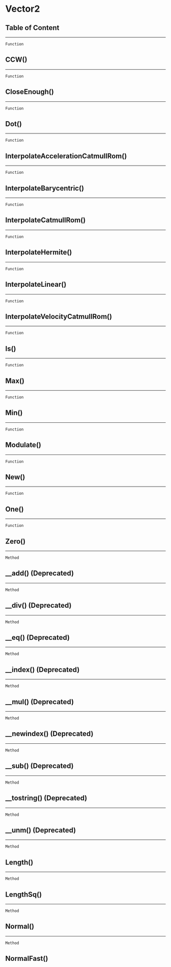 Vector2
=======

Table of Content
---------------- 

<!-- toc -->

------------------------------------------------------------------------

`Function`

CCW()
-----

------------------------------------------------------------------------

`Function`

CloseEnough()
-------------

------------------------------------------------------------------------

`Function`

Dot()
-----

------------------------------------------------------------------------

`Function`

InterpolateAccelerationCatmullRom()
-----------------------------------

------------------------------------------------------------------------

`Function`

InterpolateBarycentric()
------------------------

------------------------------------------------------------------------

`Function`

InterpolateCatmullRom()
-----------------------

------------------------------------------------------------------------

`Function`

InterpolateHermite()
--------------------

------------------------------------------------------------------------

`Function`

InterpolateLinear()
-------------------

------------------------------------------------------------------------

`Function`

InterpolateVelocityCatmullRom()
-------------------------------

------------------------------------------------------------------------

`Function`

Is()
----

------------------------------------------------------------------------

`Function`

Max()
-----

------------------------------------------------------------------------

`Function`

Min()
-----

------------------------------------------------------------------------

`Function`

Modulate()
----------

------------------------------------------------------------------------

`Function`

New()
-----

------------------------------------------------------------------------

`Function`

One()
-----

------------------------------------------------------------------------

`Function`

Zero()
------

------------------------------------------------------------------------

`Method`

\_\_add() (Deprecated)
----------------------

------------------------------------------------------------------------

`Method`

\_\_div() (Deprecated)
----------------------

------------------------------------------------------------------------

`Method`

\_\_eq() (Deprecated)
---------------------

------------------------------------------------------------------------

`Method`

\_\_index() (Deprecated)
------------------------

------------------------------------------------------------------------

`Method`

\_\_mul() (Deprecated)
----------------------

------------------------------------------------------------------------

`Method`

\_\_newindex() (Deprecated)
---------------------------

------------------------------------------------------------------------

`Method`

\_\_sub() (Deprecated)
----------------------

------------------------------------------------------------------------

`Method`

\_\_tostring() (Deprecated)
---------------------------

------------------------------------------------------------------------

`Method`

\_\_unm() (Deprecated)
----------------------

------------------------------------------------------------------------

`Method`

Length()
--------

------------------------------------------------------------------------

`Method`

LengthSq()
----------

------------------------------------------------------------------------

`Method`

Normal()
--------

------------------------------------------------------------------------

`Method`

NormalFast()
------------
